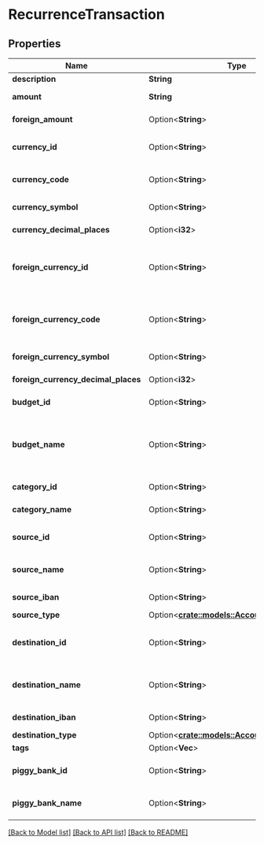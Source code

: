 # RecurrenceTransaction

## Properties

Name | Type | Description | Notes
------------ | ------------- | ------------- | -------------
**description** | **String** |  | 
**amount** | **String** | Amount of the transaction. | 
**foreign_amount** | Option<**String**> | Foreign amount of the transaction. | [optional]
**currency_id** | Option<**String**> | Submit either a currency_id or a currency_code. | [optional]
**currency_code** | Option<**String**> | Submit either a currency_id or a currency_code. | [optional]
**currency_symbol** | Option<**String**> |  | [optional][readonly]
**currency_decimal_places** | Option<**i32**> | Number of decimals in the currency | [optional][readonly]
**foreign_currency_id** | Option<**String**> | Submit either a foreign_currency_id or a foreign_currency_code, or neither. | [optional]
**foreign_currency_code** | Option<**String**> | Submit either a foreign_currency_id or a foreign_currency_code, or neither. | [optional]
**foreign_currency_symbol** | Option<**String**> |  | [optional][readonly]
**foreign_currency_decimal_places** | Option<**i32**> | Number of decimals in the currency | [optional][readonly]
**budget_id** | Option<**String**> | The budget ID for this transaction. | [optional]
**budget_name** | Option<**String**> | The name of the budget to be used. If the budget name is unknown, the ID will be used or the value will be ignored. | [optional][readonly]
**category_id** | Option<**String**> | Category ID for this transaction. | [optional]
**category_name** | Option<**String**> | Category name for this transaction. | [optional]
**source_id** | Option<**String**> | ID of the source account. Submit either this or source_name. | [optional]
**source_name** | Option<**String**> | Name of the source account. Submit either this or source_id. | [optional]
**source_iban** | Option<**String**> |  | [optional][readonly]
**source_type** | Option<[**crate::models::AccountTypeProperty**](AccountTypeProperty.md)> |  | [optional]
**destination_id** | Option<**String**> | ID of the destination account. Submit either this or destination_name. | [optional]
**destination_name** | Option<**String**> | Name of the destination account. Submit either this or destination_id. | [optional]
**destination_iban** | Option<**String**> |  | [optional][readonly]
**destination_type** | Option<[**crate::models::AccountTypeProperty**](AccountTypeProperty.md)> |  | [optional]
**tags** | Option<**Vec<String>**> | Array of tags. | [optional]
**piggy_bank_id** | Option<**String**> | Optional. Use either this or the piggy_bank_name | [optional]
**piggy_bank_name** | Option<**String**> | Optional. Use either this or the piggy_bank_id | [optional]

[[Back to Model list]](../README.md#documentation-for-models) [[Back to API list]](../README.md#documentation-for-api-endpoints) [[Back to README]](../README.md)


